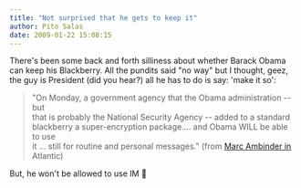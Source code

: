 ```yaml
---
title: "Not surprised that he gets to keep it"
author: Pito Salas
date: 2009-01-22 15:08:15
---
```



There's been some back and forth silliness about whether Barack Obama can keep
his Blackberry. All the pundits said "no way" but I thought, geez, the guy is
President (did you hear?) all he has to do is say: 'make it so':

> "On Monday, a government agency that the Obama administration  -- but  
> that is probably the National Security Agency -- added to a standard  
> blackberry a super-encryption package…. and Obama WILL be able to use  
> it … still for routine and personal messages." (from [Marc Ambinder in
> ](<http://marcambinder.theatlantic.com/archives/2009/01/obama_will_get_his_blackberry.php>)Atlantic)

But, he won't be allowed to use IM 🙂


